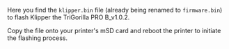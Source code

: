 Here you find the `klipper.bin` file (already being renamed to `firmware.bin`) to flash Klipper the TriGorilla PRO B_v1.0.2.  

Copy the file onto your printer's mSD card and reboot the printer to initiate the flashing process.

